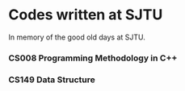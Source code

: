 # Codes written at SJTU
  In memory of the good old days at SJTU.
  


### CS008 Programming Methodology in C++  



### CS149 Data Structure
